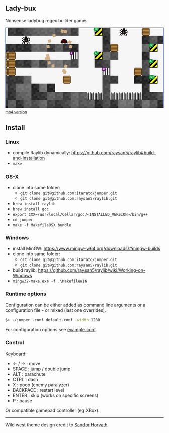 Lady-bux
--------

Nonsense ladybug regex builder game.

[![Watch the video](misc/thumb.png)](misc/test_run.webm)
<small>[mp4 version](misc/test_run.mp4)</small>

## Install

### Linux

- compile Raylib dynamically: https://github.com/raysan5/raylib#build-and-installation
- `make`

### OS-X

- clone into same folder:
  - `git clone git@github.com:itarato/jumper.git`
  - `git clone git@github.com:raysan5/raylib.git`
- `brew install raylib`
- `brew install gcc`
- `export CXX=/usr/local/Cellar/gcc/<INSTALLED_VERSION>/bin/g++`
- `cd jumper`
- `make -f MakefileOSX bundle`

### Windows

- install MinGW: https://www.mingw-w64.org/downloads/#mingw-builds
- clone into same folder:
  - `git clone git@github.com:itarato/jumper.git`
  - `git clone git@github.com:raysan5/raylib.git`
- build raylib: https://github.com/raysan5/raylib/wiki/Working-on-Windows
- `mingw32-make.exe -f .\MakefileWIN`

### Runtime options

Configuration can be either added as command line arguments or a configuration file - or mixed (last one overrides).

```bash
$> ./jumper -conf default.conf -width 1280
```

For configuration options see [example.conf](./example.conf).

### Control

Keyboard:

* ← / → : move
* SPACE : jump / double jump
* ALT   : parachute
* CTRL  : dash
* X     : poop (enemy paralyzer)
* BACKPACE : restart level
* ENTER : skip (works on specific screens)
* P     : pause

Or compatible gamepad controller (eg XBox).

---

Wild west theme design credit to [Sandor Horvath](https://www.behance.net/lexdraw/appreciated)
